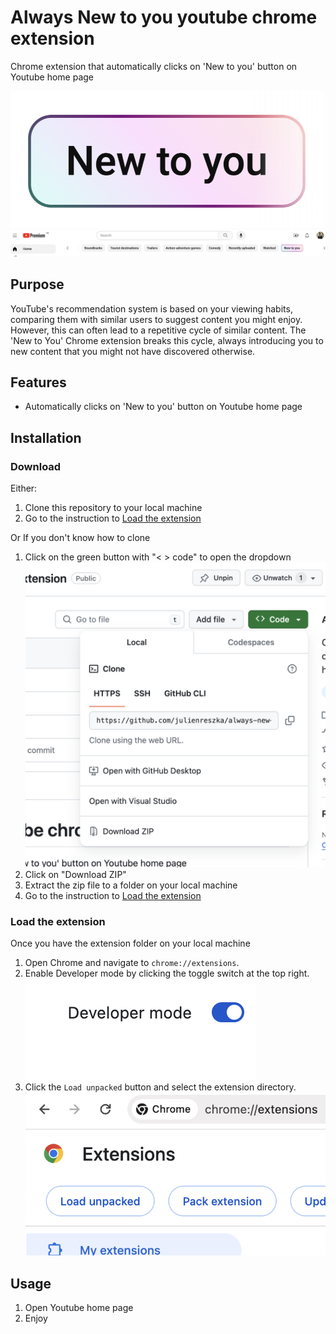 # Always New to you youtube chrome extension

Chrome extension that automatically clicks on 'New to you' button on Youtube home page

![Screenshot of New to you button](screenshots/screenshot-1.png)
![Screenshot of New to you button in Youtube UI](screenshots/screenshot-2.png)

## Purpose

YouTube's recommendation system is based on your viewing habits, comparing them with similar users to suggest content you might enjoy. However, this can often lead to a repetitive cycle of similar content. The 'New to You' Chrome extension breaks this cycle, always introducing you to new content that you might not have discovered otherwise.

## Features

- Automatically clicks on 'New to you' button on Youtube home page

## Installation

### Download

Either:

1. Clone this repository to your local machine
2. Go to the instruction to [Load the extension](#load-the-extension)

Or If you don't know how to clone

1. Click on the green button with "< > code" to open the dropdown ![Screenshot of Download zip button](screenshots/download-zip.png)
2. Click on "Download ZIP"
3. Extract the zip file to a folder on your local machine
4. Go to the instruction to [Load the extension](#load-the-extension)

### Load the extension

Once you have the extension folder on your local machine

1. Open Chrome and navigate to `chrome://extensions`.
2. Enable Developer mode by clicking the toggle switch at the top right. ![Screenshot of Developer mode toggle](screenshots/developer-mode.png)
3. Click the `Load unpacked` button and select the extension directory. ![Screenshot of Load unpacked button](screenshots/load-unpacked.png)

## Usage

1. Open Youtube home page
2. Enjoy
